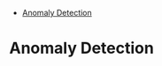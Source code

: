 <!--ts-->
   * [Anomaly Detection](#anomaly-detection)

<!-- Added by: gil_diy, at: Sun 10 Apr 2022 11:34:31 IDT -->

<!--te-->

# Anomaly Detection

